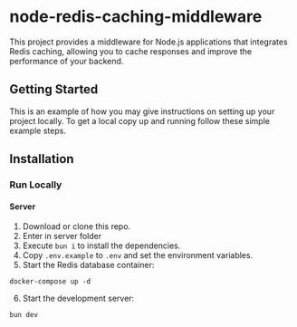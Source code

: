 # node-redis-caching-middleware

This project provides a middleware for Node.js applications that integrates Redis caching, allowing you to cache responses and improve the performance of your backend.

## Getting Started

This is an example of how you may give instructions on setting up your project locally.
To get a local copy up and running follow these simple example steps.

## Installation

### Run Locally

####  Server
1. Download or clone this repo.
2. Enter in server folder
3. Execute `bun i` to install the dependencies.
4. Copy `.env.example` to `.env` and set the environment variables.
5. Start the Redis database container:
  ```
  docker-compose up -d 
  ```
6. Start the development server:
  ```
  bun dev
  ```